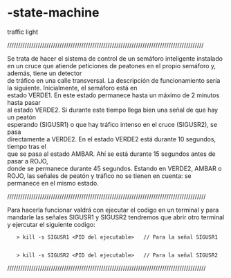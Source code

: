 # -state-machine
 traffic light 

//////////////////////////////////////////////////////////////////////////////////////////

Se	trata	de	hacer	el	sistema	de	control	de	un	semáforo	inteligente instalado	en	un	cruce
que	atiende	peticiones	de	peatones	en	el	propio	semáforo	y,	además,	tiene	un	detector	
de	tráfico	en	una	calle	transversal.
La	descripción	de	funcionamiento	sería	la	siguiente.	Inicialmente,	el	semáforo	está	en	
estado	VERDE1.	En	este	estado	permanece	hasta	un	máximo	de	2	minutos	hasta	pasar	
al	estado VERDE2.	Si	durante	este	tiempo	llega	bien	una	señal	de	que	hay	un	peatón	
esperando	 (SIGUSR1)	 o	 que	 hay	 tráfico	 intenso	 en	 el	 cruce	 (SIGUSR2),	 se	 pasa	
directamente	a	VERDE2.	En	el	estado	VERDE2	está durante	10	segundos,	tiempo	tras	el	
que	se	pasa	al	estado	AMBAR.	Ahí	se	está	durante	15	segundos	antes	de	pasar	a	ROJO,	
donde	 se	 permanece	 durante	 45	 segundos. Estando	en	VERDE2,	AMBAR	 o	 ROJO,	las	
señales	de	peatón	y	tráfico	no	se	tienen	en	cuenta:	se	permanece	en	el	mismo	estado.

///////////////////////////////////////////////////////////////////////////////////////////

Para hacerla funcionar valdrá con ejecutar el codigo en un terminal y para mandarle las 
señales SIGUSR1 y SIGUSR2 tendremos que abrir otro terminal y ejercutar el siguiente
codigo:
       
       
       > kill -s SIGUSR1 <PID del ejecutable>   // Para la señal SIGUSR1
 
 
       > kill -s SIGUSR2 <PID del ejecutable>   // Para la señal SIGUSR2
 
 ///////////////////////////////////////////////////////////////////////////////////////////
